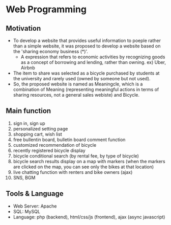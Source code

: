 # Web Programming

## Motivation
- To develop a website that provides useful information to poeple rather than a simple website, it was proposed to develop a website based on the 'sharing economy business (*)'.
  * A expression that refers to economic activities by recognizing goods as a concept of borrowing and lending, rather than owning. ex) Uber, Airbnb
- The item to share was selected as a bicycle purchased by students at the university and rarely used (owned by someone but not used).
- So, the proposed website is named as Meaningcle, which is a combination of Meaning (representing meaningful actions in terms of sharing resources, not a general sales webiste) and Bicycle.


## Main function
1) sign in, sign up
2) personalized setting page
3) shopping cart, wish list
4) free bullentin board, bulletin board comment function
5) customized recommendation of bicycle
6) recently registered bicycle display
7) bicycle conditional search (by rental fee, by type of bicycle)
8) bicycle search results display on a map with markers (when the markers are clicked on the map, you can see only the bikes at that location)
9) live chatting function with renters and bike owners (ajax)
10) SNS, BGM

## Tools & Language
- Web Server: Apache
- SQL: MySQL
- Language: php (backend), html/css/js (frontend), ajax (async javascript)
